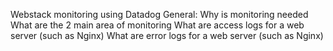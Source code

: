Webstack monitoring using Datadog
General:
	Why is monitoring needed
	What are the 2 main area of monitoring
	What are access logs for a web server (such as Nginx)
	What are error logs for a web server (such as Nginx)
